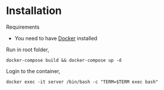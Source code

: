 # Installation
Requirements
- You need to have [Docker](https://docs.docker.com/engine/installation/) installed

Run in root folder,
~~~~
docker-compose build && docker-compose up -d
~~~~

Login to the container,
~~~~
docker exec -it server /bin/bash -c "TERM=$TERM exec bash"
~~~~
